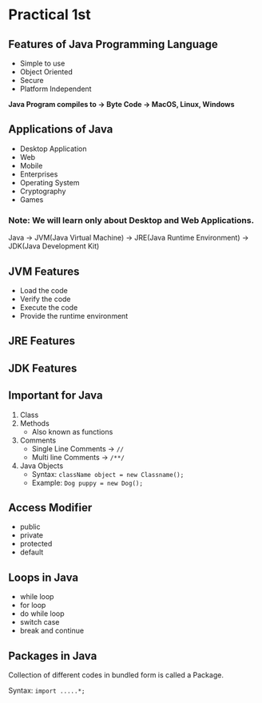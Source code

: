 # Practical 1st

## Features of Java Programming Language

- Simple to use
- Object Oriented
- Secure
- Platform Independent

**Java Program compiles to -> Byte Code -> MacOS, Linux, Windows**

## Applications of Java

- Desktop Application
- Web
- Mobile
- Enterprises
- Operating System
- Cryptography
- Games

### Note: We will learn only about Desktop and Web Applications.

Java -> JVM(Java Virtual Machine) -> JRE(Java Runtime Environment) -> JDK(Java Development Kit)

## JVM Features

- Load the code
- Verify the code
- Execute the code
- Provide the runtime environment

## JRE Features

## JDK Features

## Important for Java

1. Class
2. Methods
   - Also known as functions
3. Comments
   - Single Line Comments -> `//`
   - Multi line Comments -> `/**/`
4. Java Objects
   - Syntax: `className object = new Classname();`
   - Example: `Dog puppy = new Dog();`

## Access Modifier

- public
- private
- protected
- default

## Loops in Java

- while loop
- for loop
- do while loop
- switch case
- break and continue

## Packages in Java

Collection of different codes in bundled form is called a Package.

Syntax: `import .....*;`
